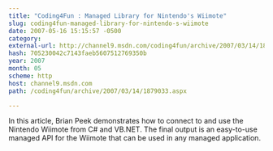 ```yaml
---
title: "Coding4Fun : Managed Library for Nintendo's Wiimote"
slug: coding4fun-managed-library-for-nintendo-s-wiimote
date: 2007-05-16 15:15:57 -0500
category: 
external-url: http://channel9.msdn.com/coding4fun/archive/2007/03/14/1879033.aspx
hash: 705230042c7143faeb5607512769350b
year: 2007
month: 05
scheme: http
host: channel9.msdn.com
path: /coding4fun/archive/2007/03/14/1879033.aspx

---
```


In this article, Brian Peek demonstrates how to connect to and use the Nintendo Wiimote from C# and VB.NET. The final output is an easy-to-use managed API for the Wiimote that can be used in any managed application.
